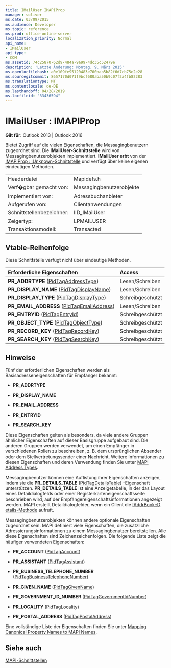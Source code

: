 ```yaml
---
title: IMailUser IMAPIProp
manager: soliver
ms.date: 03/09/2015
ms.audience: Developer
ms.topic: reference
ms.prod: office-online-server
localization_priority: Normal
api_name:
- IMailUser
api_type:
- COM
ms.assetid: 74c25870-62d9-484a-9a99-4dc35c52479e
description: 'Letzte Änderung: Montag, 9. März 2015'
ms.openlocfilehash: a0e109fe95120483e700bab5b82f6d7cb75e2e28
ms.sourcegitcommit: 8657170d071f9bcf680aba50b9c07f2a4fb82283
ms.translationtype: MT
ms.contentlocale: de-DE
ms.lasthandoff: 04/28/2019
ms.locfileid: "33436594"
---
```

# <a name="imailuser--imapiprop"></a>IMailUser : IMAPIProp

  
  
**Gilt für**: Outlook 2013 | Outlook 2016 
  
Bietet Zugriff auf die vielen Eigenschaften, die Messagingbenutzern zugeordnet sind. Die **IMailUser-Schnittstelle** wird von Messagingbenutzerobjekten implementiert. **IMailUser erbt** von der [IMAPIProp : IUnknown-Schnittstelle](imapipropiunknown.md) und verfügt über keine eigenen eindeutigen Methoden. 
  
|||
|:-----|:-----|
|Headerdatei  <br/> |Mapidefs.h  <br/> |
|Verf�gbar gemacht von:  <br/> |Messagingbenutzerobjekte  <br/> |
|Implementiert von:  <br/> |Adressbuchanbieter  <br/> |
|Aufgerufen von:  <br/> |Clientanwendungen  <br/> |
|Schnittstellenbezeichner:  <br/> |IID_IMailUser  <br/> |
|Zeigertyp:  <br/> |LPMAILUSER  <br/> |
|Transaktionsmodell:  <br/> |Transacted  <br/> |
   
## <a name="vtable-order"></a>Vtable-Reihenfolge

Diese Schnittstelle verfügt nicht über eindeutige Methoden.
  
|**Erforderliche Eigenschaften**|**Access**|
|:-----|:-----|
|**PR_ADDRTYPE** ([PidTagAddressType](pidtagaddresstype-canonical-property.md))  <br/> |Lesen/Schreiben  <br/> |
|**PR_DISPLAY_NAME** ([PidTagDisplayName](pidtagdisplayname-canonical-property.md))  <br/> |Lesen/Schreiben  <br/> |
|**PR_DISPLAY_TYPE** ([PidTagDisplayType](pidtagdisplaytype-canonical-property.md))  <br/> |Schreibgeschützt  <br/> |
|**PR_EMAIL_ADDRESS** ([PidTagEmailAddress](pidtagemailaddress-canonical-property.md))  <br/> |Lesen/Schreiben  <br/> |
|**PR_ENTRYID** ([PidTagEntryId](pidtagentryid-canonical-property.md))  <br/> |Schreibgeschützt  <br/> |
|**PR_OBJECT_TYPE** ([PidTagObjectType](pidtagobjecttype-canonical-property.md))  <br/> |Schreibgeschützt  <br/> |
|**PR_RECORD_KEY** ([PidTagRecordKey](pidtagrecordkey-canonical-property.md))  <br/> |Schreibgeschützt  <br/> |
|**PR_SEARCH_KEY** ([PidTagSearchKey](pidtagsearchkey-canonical-property.md))  <br/> |Schreibgeschützt  <br/> |
   
## <a name="remarks"></a>Hinweise

Fünf der erforderlichen Eigenschaften werden als Basisadresseneigenschaften für Empfänger bekannt:
  
- **PR_ADDRTYPE**
    
- **PR_DISPLAY_NAME**
    
- **PR_EMAIL_ADDRESS**
    
- **PR_ENTRYID**
    
- **PR_SEARCH_KEY**
    
Diese Eigenschaften gelten als besonders, da viele andere Gruppen ähnlicher Eigenschaften auf dieser Basisgruppe aufgebaut sind. Die anderen Gruppen werden verwendet, um einen Empfänger in verschiedenen Rollen zu beschreiben, z. B. dem ursprünglichen Absender oder dem Stellvertretungssender einer Nachricht. Weitere Informationen zu diesen Eigenschaften und deren Verwendung finden Sie unter [MAPI Address Types](mapi-address-types.md).
  
Messagingbenutzer können eine Auflistung ihrer Eigenschaften anzeigen, indem sie die **PR_DETAILS_TABLE** ([PidTagDetailsTable](pidtagdetailstable-canonical-property.md)) -Eigenschaft unterstützen. **PR_DETAILS_TABLE** ist eine Anzeigetabelle, in der das Layout eines Detaildialogfelds oder einer Registerkarteneigenschaftsseite beschrieben wird, auf der Empfängereigenschaftsinformationen angezeigt werden. MAPI erstellt Detaildialogfelder, wenn ein Client die [IAddrBook::D etails-Methode](iaddrbook-details.md) aufruft. 
  
Messagingbenutzerobjekten können andere optionale Eigenschaften zugeordnet sein. MAPI definiert viele Eigenschaften, die zusätzliche Adressierungsinformationen zu einem Messagingbenutzer bereitstellen. Alle diese Eigenschaften sind Zeichenzeichenfolgen. Die folgende Liste zeigt die häufiger verwendeten Eigenschaften:
  
- **PR_ACCOUNT** ([PidTagAccount](pidtagaccount-canonical-property.md)) 
    
- **PR_ASSISTANT** ([PidTagAssistant](pidtagassistant-canonical-property.md)) 
    
- **PR_BUSINESS_TELEPHONE_NUMBER** ([PidTagBusinessTelephoneNumber](pidtagbusinesstelephonenumber-canonical-property.md)) 
    
- **PR_GIVEN_NAME** ([PidTagGivenName](pidtaggivenname-canonical-property.md)) 
    
- **PR_GOVERNMENT_ID_NUMBER** ([PidTagGovernmentIdNumber](pidtaggovernmentidnumber-canonical-property.md)) 
    
- **PR_LOCALITY** ([PidTagLocality](pidtaglocality-canonical-property.md)) 
    
- **PR_POSTAL_ADDRESS** ([PidTagPostalAddress](pidtagpostaladdress-canonical-property.md)) 
    
Eine vollständige Liste der Eigenschaften finden Sie unter [Mapping Canonical Property Names to MAPI Names](mapping-canonical-property-names-to-mapi-names.md).
  
## <a name="see-also"></a>Siehe auch



[MAPI-Schnittstellen](mapi-interfaces.md)


